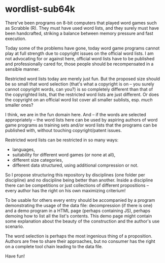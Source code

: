# wordlist-sub64k

There've been programs on 8-bit computers that played word games such as Scrabble (R). They must have used word lists, and they surely must have been handcrafted, striking a balance between memory pressure and fast execution.

Today some of the problems have gone, today word game programs cannot play at full strength due to copyright issues on the official word lists. I am not advocating for or against here, official word lists have to be published and professionally cared for, those people should be recompensated in a sensible manner.

Restricted word lists today are merely just fun. But the proposed size should be so small that word selection (that's what a copyright is on – you surely cannot copyright words, can you?) is so completely different than that of the copyrighted lists, that the restricted word lists are just different. Or does the copyright on an official word list cover all smaller sublists, esp. *much* smaller ones?

I think, we are in the fun domain here. And – if the words are selected appropriately – the word lists here can be used by aspiring authors of word game programs as training sets and/or word lists that the programs can be published with, without touching copyright/patent issues.

Restricted word lists can be restricted in so many ways:
* languages,
* suitability for different word games (or none at all),
* different size categories,
* different data structured, using additional compression or not.

So I propose structuring this repository by disciplines (one folder per discipline) and no discipline being better than another. Inside a discipline there can be competitions or just collections of different propositions – every author has the right on his own maximizing criterium!

To be usable for others every entry should be accompanied by a program demonstrating the usage of the data file: decompression (if there is one) and a demo program in a HTML page (perhaps containing JS), perhaps demoing how to list all the list's contents. This demo page might contain some explanation about the beauty of the construction and the author's use scenario.

The word selection is perhaps the most ingenious thing of a proposition. Authors are free to share their approaches, but no consumer has the right on a complete tool chain leading to the data file.

Have fun!
